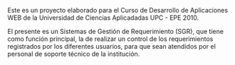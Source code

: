Este es un proyecto elaborado para el Curso de Desarrollo de Aplicaciones WEB de la Universidad de Ciencias Aplicadadas UPC - EPE 2010.

El presente es un Sistemas de Gestión de Requerimiento (SGR), que tiene como función principal, la de realizar un control de los requerimientos registrados por los diferentes usuarios, para que sean atendidos por el personal de soporte técnico de la institución.